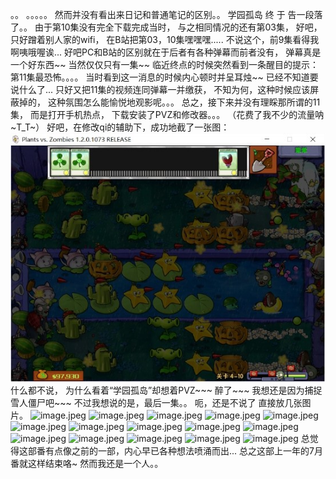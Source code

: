 。。
。。。。。
然而并没有看出来日记和普通笔记的区别。。
学园孤岛 终 于 告一段落了。。
由于第10集没有完全下载完成当时，
与之相同情况的还有第03集，
好吧，只好蹭着别人家的wifi，
在B站把第03，10集嘿嘿嘿.....
不说这个，前9集看得我啊咦哦喔诶...
好吧PC和B站的区别就在于后者有各种弹幕而前者没有，
弹幕真是一个好东西~~
当然仅仅只有一集~~
临近终点的时候突然看到一条醒目的提示：
第11集最恐怖。。。。
当时看到这一消息的时候内心顿时并呈耳烛~~
已经不知道要说什么了...
只好又把11集的视频连同弹幕一并缴获，
不知为何，这种时候应该屏蔽掉的，
这种氛围怎么能愉悦地观影呢。。。
总之，接下来并没有理睬那所谓的11集，
而是打开手机热点，
下载安装了PVZ和修改器。。。
（花费了我不少的流量呐~T_T~）
好吧，在修改qi的辅助下，成功地截了一张图：
![](./8dd728e7-9077-428e-9ce4-e521020b0e07.jpg "8dd728e7-9077-428e-9ce4-e521020b0e07.jpg")
什么都不说，
为什么看着“学园孤岛”却想着PVZ~~~
醉了~~~
我想还是因为捕捉雪人僵尸吧~~~
不过我想说的是，最后一集。。
呃，还是不说了 直接放几张图片。
![image.jpeg](https://upload-images.jianshu.io/upload_images/6641787-35b9838a93c61308.jpeg?imageMogr2/auto-orient/strip%7CimageView2/2/w/1240)
![image.jpeg](https://upload-images.jianshu.io/upload_images/6641787-7c0af75478f48c62.jpeg?imageMogr2/auto-orient/strip%7CimageView2/2/w/1240)
![image.jpeg](https://upload-images.jianshu.io/upload_images/6641787-070c3890559b1e76.jpeg?imageMogr2/auto-orient/strip%7CimageView2/2/w/1240)
![image.jpeg](https://upload-images.jianshu.io/upload_images/6641787-302d110bcb7cfe6f.jpeg?imageMogr2/auto-orient/strip%7CimageView2/2/w/1240)
![image.jpeg](https://upload-images.jianshu.io/upload_images/6641787-3470a701b49b4ec2.jpeg?imageMogr2/auto-orient/strip%7CimageView2/2/w/1240)
![image.jpeg](https://upload-images.jianshu.io/upload_images/6641787-9a50c88b9a6a5f2e.jpeg?imageMogr2/auto-orient/strip%7CimageView2/2/w/1240)
![image.jpeg](https://upload-images.jianshu.io/upload_images/6641787-9f6493daa7bba3c2.jpeg?imageMogr2/auto-orient/strip%7CimageView2/2/w/1240)
![image.jpeg](https://upload-images.jianshu.io/upload_images/6641787-90cb63db406da725.jpeg?imageMogr2/auto-orient/strip%7CimageView2/2/w/1240)
![image.jpeg](https://upload-images.jianshu.io/upload_images/6641787-d53f404d113c3b9f.jpeg?imageMogr2/auto-orient/strip%7CimageView2/2/w/1240)
![image.jpeg](https://upload-images.jianshu.io/upload_images/6641787-e5b23a32fcb9c0ec.jpeg?imageMogr2/auto-orient/strip%7CimageView2/2/w/1240)
![image.jpeg](https://upload-images.jianshu.io/upload_images/6641787-8ff4f53df67becac.jpeg?imageMogr2/auto-orient/strip%7CimageView2/2/w/1240)
![image.jpeg](https://upload-images.jianshu.io/upload_images/6641787-c510f760b50edaa2.jpeg?imageMogr2/auto-orient/strip%7CimageView2/2/w/1240)
![image.jpeg](https://upload-images.jianshu.io/upload_images/6641787-4715fc36f5fd476d.jpeg?imageMogr2/auto-orient/strip%7CimageView2/2/w/1240)
![image.jpeg](https://upload-images.jianshu.io/upload_images/6641787-a06595539f1f1bd3.jpeg?imageMogr2/auto-orient/strip%7CimageView2/2/w/1240)
![image.jpeg](https://upload-images.jianshu.io/upload_images/6641787-20e990317122349a.jpeg?imageMogr2/auto-orient/strip%7CimageView2/2/w/1240)
总觉得这部番有点像之前的一部，内心早已各种想法喷涌而出...
总之这部上一年的7月番就这样结束咯~
然而我还是一个人。。